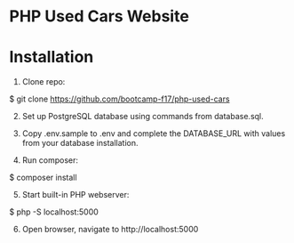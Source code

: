 # PHP Used Cars Website

# Installation

1. Clone repo:

  $ git clone https://github.com/bootcamp-f17/php-used-cars

2. Set up PostgreSQL database using commands from database.sql.

3. Copy .env.sample to .env and complete the DATABASE_URL with values from your database installation.

4. Run composer:

  $ composer install

5. Start built-in PHP webserver:

  $ php -S localhost:5000

6. Open browser, navigate to http://localhost:5000

